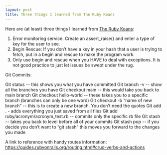 ```yaml
---
layout: post
title: Three things I learned from The Ruby Koans
---
```


Here are (at least) three things I learned from [The Ruby Koans](http://rubykoans.com/):


1.	Error monitoring service. Create an assert_raise() and enter a type of key for the user to see. 
2.	Begin Rescue: If you don’t have a key in your hash that a user is trying to fetch, put in a begin and rescue to make the program work. 
3.	Only use begin and rescue when you HAVE to deal with exceptions. It is not good practice to just let issues be swept under the rug. 






Git Commits:

Git status          --  this shows you what you have committed 
Git branch -v    -- show all the branches you have
Git checkout main  -- this would take you back to main branch
Git checkout hello-world  -- these takes you to a specific branch (branches can only be one word)
Git checkout -b “name of new branch”   -- this is to create a new branch. You don’t need the quotes
Git add .   -   adds everything you just saved from all files
Git add ruby/acronym/acronym_test.rb  -- commits only the specific rb file
Git stash    -- takes you back to level before all of your commits
Git stash pop    -- if you decide you don’t want to “git stash” this moves you forward to the changes you made


A link to reference with handy routes information:
https://guides.rubyonrails.org/routing.html#crud-verbs-and-actions
